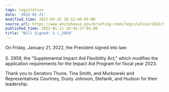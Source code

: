 ```yaml
---
tags: legislation
date: '2022-01-21'
modified_time: 2022-03-15 10:12:46-05:00
source_url: https://www.whitehouse.gov/briefing-room/legislation/2022/01/21/bill-signed-s-2959/
published_time: 2022-01-21 10:44:27-05:00
title: "Bill Signed: S.\_2959"
---
```

 
On Friday, January 21, 2022, the President signed into law:  
   
S. 2959, the “Supplemental Impact Aid Flexibility Act,” which modifies
the application requirements for the Impact Aid Program for fiscal year
2023.

Thank you to Senators Thune, Tina Smith, and Murkowski and
Representatives Courtney, Dusty Johnson, Stefanik, and Hudson for their
leadership.
